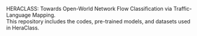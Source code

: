 HERACLASS: Towards Open-World Network Flow Classification via Traffic-Language Mapping.  
This repository includes the codes, pre-trained models, and datasets used in HeraClass.
